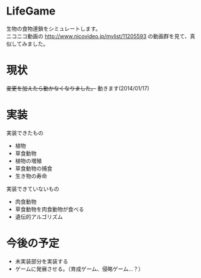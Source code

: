 LifeGame
========

生物の食物連鎖をシミュレートします。  
ニコニコ動画の http://www.nicovideo.jp/mylist/11205593 の動画群を見て、真似してみました。  

現状
====
~~変更を加えたら動かなくなりました。~~
動きます(2014/01/17)

実装
====
実装できたもの
- 植物
- 草食動物
- 植物の増殖
- 草食動物の捕食
- 生き物の寿命

実装できていないもの
- 肉食動物
- 草食動物を肉食動物が食べる
- 遺伝的アルゴリズム

今後の予定
==========
- 未実装部分を実装する
- ゲームに発展させる。（育成ゲーム、侵略ゲーム…？）
